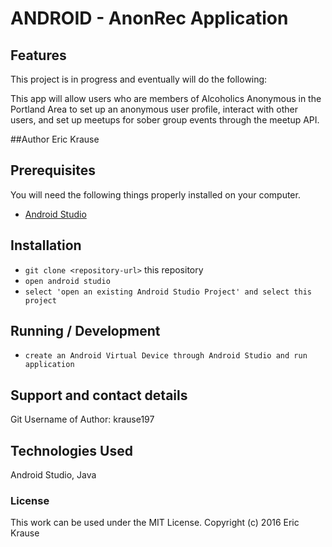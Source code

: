 # ANDROID - AnonRec Application

## Features

This project is in progress and eventually will do the following:

This app will allow users who are members of Alcoholics Anonymous in the Portland Area to set up an anonymous user profile, interact with other users, and set up meetups for sober group events through the meetup API.  



##Author
Eric Krause

## Prerequisites

You will need the following things properly installed on your computer.

* [Android Studio](https://developer.android.com/studio/index.html)

## Installation

* `git clone <repository-url>` this repository
* `open android studio`
* `select 'open an existing Android Studio Project' and select this project`

## Running / Development

* `create an Android Virtual Device through Android Studio and run application`



## Support and contact details

Git Username of Author: krause197

## Technologies Used

Android Studio, Java

### License

This work can be used under the MIT License.
Copyright (c) 2016 Eric Krause
